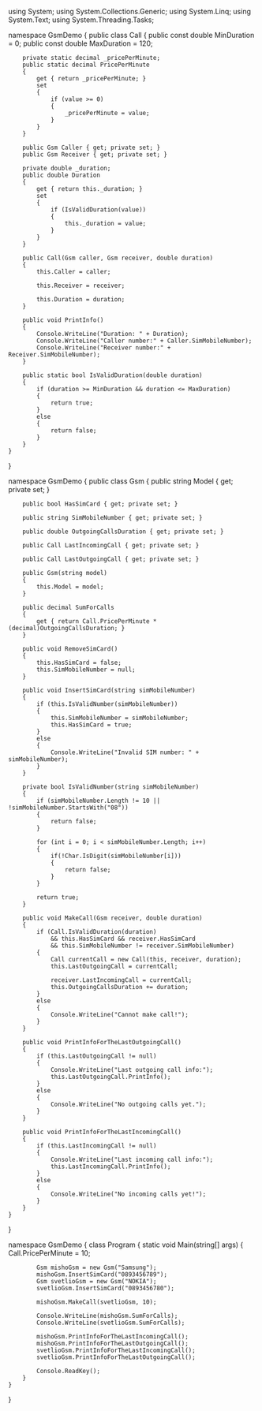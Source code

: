 
using System;
using System.Collections.Generic;
using System.Linq;
using System.Text;
using System.Threading.Tasks;

namespace GsmDemo
{
    public class Call
    {
        public const double MinDuration = 0;
        public const double MaxDuration = 120;

        private static decimal _pricePerMinute;
        public static decimal PricePerMinute
        {
            get { return _pricePerMinute; }
            set
            {
                if (value >= 0)
                {
                    _pricePerMinute = value;
                }
            }
        }

        public Gsm Caller { get; private set; }
        public Gsm Receiver { get; private set; }

        private double _duration;
        public double Duration
        {
            get { return this._duration; }
            set
            {
                if (IsValidDuration(value))
                {
                    this._duration = value;
                }
            }
        }

        public Call(Gsm caller, Gsm receiver, double duration)
        {
            this.Caller = caller;

            this.Receiver = receiver;

            this.Duration = duration;
        }

        public void PrintInfo()
        {
            Console.WriteLine("Duration: " + Duration);
            Console.WriteLine("Caller number:" + Caller.SimMobileNumber);
            Console.WriteLine("Receiver number:" + Receiver.SimMobileNumber);
        }

        public static bool IsValidDuration(double duration)
        {
            if (duration >= MinDuration && duration <= MaxDuration)
            {
                return true;
            }
            else
            {
                return false;
            }
        }
    }
}

namespace GsmDemo
{
    public class Gsm
    {
        public string Model { get; private set; }

        public bool HasSimCard { get; private set; }

        public string SimMobileNumber { get; private set; }

        public double OutgoingCallsDuration { get; private set; }

        public Call LastIncomingCall { get; private set; }

        public Call LastOutgoingCall { get; private set; }

        public Gsm(string model)
        {
            this.Model = model;
        }

        public decimal SumForCalls
        {
            get { return Call.PricePerMinute * (decimal)OutgoingCallsDuration; }
        }

        public void RemoveSimCard()
        {
            this.HasSimCard = false;
            this.SimMobileNumber = null;
        }

        public void InsertSimCard(string simMobileNumber)
        {
            if (this.IsValidNumber(simMobileNumber))
            {
                this.SimMobileNumber = simMobileNumber;
                this.HasSimCard = true;
            }
            else
            {
                Console.WriteLine("Invalid SIM number: " + simMobileNumber);
            }
        }

        private bool IsValidNumber(string simMobileNumber)
        {
            if (simMobileNumber.Length != 10 || !simMobileNumber.StartsWith("08"))
            {
                return false;
            }

            for (int i = 0; i < simMobileNumber.Length; i++)
            {
                if(!Char.IsDigit(simMobileNumber[i]))
                {
                    return false;
                }
            }

            return true;
        }

        public void MakeCall(Gsm receiver, double duration)
        {
            if (Call.IsValidDuration(duration)
                && this.HasSimCard && receiver.HasSimCard
                && this.SimMobileNumber != receiver.SimMobileNumber)
            {
                Call currentCall = new Call(this, receiver, duration);
                this.LastOutgoingCall = currentCall;

                receiver.LastIncomingCall = currentCall;
                this.OutgoingCallsDuration += duration;
            }
            else
            {
                Console.WriteLine("Cannot make call!");
            }
        }

        public void PrintInfoForTheLastOutgoingCall()
        {
            if (this.LastOutgoingCall != null)
            {
                Console.WriteLine("Last outgoing call info:");
                this.LastOutgoingCall.PrintInfo();
            }
            else
            {
                Console.WriteLine("No outgoing calls yet.");
            }
        }

        public void PrintInfoForTheLastIncomingCall()
        {
            if (this.LastIncomingCall != null)
            {
                Console.WriteLine("Last incoming call info:");
                this.LastIncomingCall.PrintInfo();
            }
            else
            {
                Console.WriteLine("No incoming calls yet!");
            }
        }
    }
}


namespace GsmDemo
{
    class Program
    {
        static void Main(string[] args)
        {
            Call.PricePerMinute = 10;

            Gsm mishoGsm = new Gsm("Samsung");
            mishoGsm.InsertSimCard("0893456789");
            Gsm svetlioGsm = new Gsm("NOKIA");
            svetlioGsm.InsertSimCard("0893456780");

            mishoGsm.MakeCall(svetlioGsm, 10);

            Console.WriteLine(mishoGsm.SumForCalls);
            Console.WriteLine(svetlioGsm.SumForCalls);

            mishoGsm.PrintInfoForTheLastIncomingCall();
            mishoGsm.PrintInfoForTheLastOutgoingCall();
            svetlioGsm.PrintInfoForTheLastIncomingCall();
            svetlioGsm.PrintInfoForTheLastOutgoingCall();

            Console.ReadKey();
        }
    }
}
